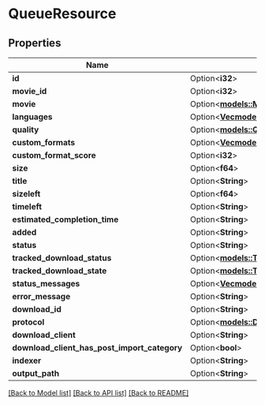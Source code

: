 # QueueResource

## Properties

Name | Type | Description | Notes
------------ | ------------- | ------------- | -------------
**id** | Option<**i32**> |  | [optional]
**movie_id** | Option<**i32**> |  | [optional]
**movie** | Option<[**models::MovieResource**](MovieResource.md)> |  | [optional]
**languages** | Option<[**Vec<models::Language>**](Language.md)> |  | [optional]
**quality** | Option<[**models::QualityModel**](QualityModel.md)> |  | [optional]
**custom_formats** | Option<[**Vec<models::CustomFormatResource>**](CustomFormatResource.md)> |  | [optional]
**custom_format_score** | Option<**i32**> |  | [optional]
**size** | Option<**f64**> |  | [optional]
**title** | Option<**String**> |  | [optional]
**sizeleft** | Option<**f64**> |  | [optional]
**timeleft** | Option<**String**> |  | [optional]
**estimated_completion_time** | Option<**String**> |  | [optional]
**added** | Option<**String**> |  | [optional]
**status** | Option<**String**> |  | [optional]
**tracked_download_status** | Option<[**models::TrackedDownloadStatus**](TrackedDownloadStatus.md)> |  | [optional]
**tracked_download_state** | Option<[**models::TrackedDownloadState**](TrackedDownloadState.md)> |  | [optional]
**status_messages** | Option<[**Vec<models::TrackedDownloadStatusMessage>**](TrackedDownloadStatusMessage.md)> |  | [optional]
**error_message** | Option<**String**> |  | [optional]
**download_id** | Option<**String**> |  | [optional]
**protocol** | Option<[**models::DownloadProtocol**](DownloadProtocol.md)> |  | [optional]
**download_client** | Option<**String**> |  | [optional]
**download_client_has_post_import_category** | Option<**bool**> |  | [optional]
**indexer** | Option<**String**> |  | [optional]
**output_path** | Option<**String**> |  | [optional]

[[Back to Model list]](../README.md#documentation-for-models) [[Back to API list]](../README.md#documentation-for-api-endpoints) [[Back to README]](../README.md)


